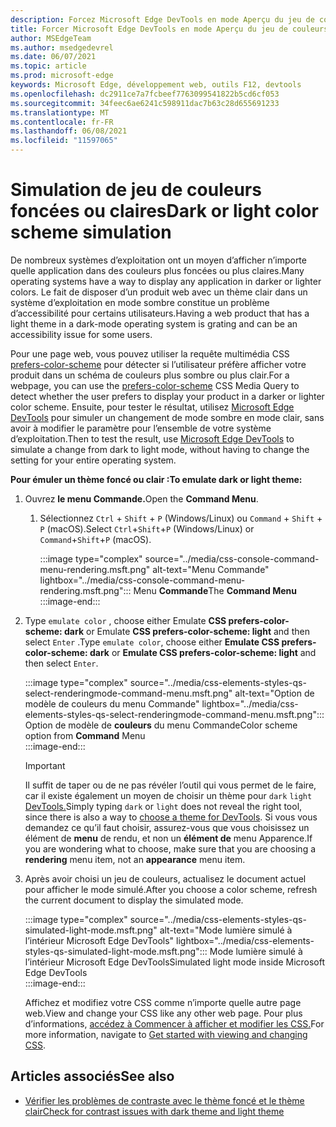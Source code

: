```yaml
---
description: Forcez Microsoft Edge DevTools en mode Aperçu du jeu de couleurs.
title: Forcer Microsoft Edge DevTools en mode Aperçu du jeu de couleurs (CSS Prefers Color Scheme)
author: MSEdgeTeam
ms.author: msedgedevrel
ms.date: 06/07/2021
ms.topic: article
ms.prod: microsoft-edge
keywords: Microsoft Edge, développement web, outils F12, devtools
ms.openlocfilehash: dc2911ce7a7fcbeef7763099541822b5cd6cf053
ms.sourcegitcommit: 34feec6ae6241c598911dac7b63c28d655691233
ms.translationtype: MT
ms.contentlocale: fr-FR
ms.lasthandoff: 06/08/2021
ms.locfileid: "11597065"
---
```

# <a name="dark-or-light-color-scheme-simulation"></a><span data-ttu-id="0d4b0-104">Simulation de jeu de couleurs foncées ou claires</span><span class="sxs-lookup"><span data-stu-id="0d4b0-104">Dark or light color scheme simulation</span></span>  

<span data-ttu-id="0d4b0-105">De nombreux systèmes d’exploitation ont un moyen d’afficher n’importe quelle application dans des couleurs plus foncées ou plus claires.</span><span class="sxs-lookup"><span data-stu-id="0d4b0-105">Many operating systems have a way to display any application in darker or lighter colors.</span></span>  <span data-ttu-id="0d4b0-106">Le fait de disposer d’un produit web avec un thème clair dans un système d’exploitation en mode sombre constitue un problème d’accessibilité pour certains utilisateurs.</span><span class="sxs-lookup"><span data-stu-id="0d4b0-106">Having a web product that has a light theme in a dark-mode operating system is grating and can be an accessibility issue for some users.</span></span>  

<span data-ttu-id="0d4b0-107">Pour une page web, vous pouvez utiliser la requête multimédia CSS [prefers-color-scheme][MDNPrefersColorScheme] pour détecter si l’utilisateur préfère afficher votre produit dans un schéma de couleurs plus sombre ou plus clair.</span><span class="sxs-lookup"><span data-stu-id="0d4b0-107">For a webpage, you can use the [prefers-color-scheme][MDNPrefersColorScheme] CSS Media Query to detect whether the user prefers to display your product in a darker or lighter color scheme.</span></span>  <span data-ttu-id="0d4b0-108">Ensuite, pour tester le résultat, utilisez [Microsoft Edge DevTools][DevtoolsIndex] pour simuler un changement de mode sombre en mode clair, sans avoir à modifier le paramètre pour l’ensemble de votre système d’exploitation.</span><span class="sxs-lookup"><span data-stu-id="0d4b0-108">Then to test the result, use [Microsoft Edge DevTools][DevtoolsIndex] to simulate a change from dark to light mode, without having to change the setting for your entire operating system.</span></span>  

**<span data-ttu-id="0d4b0-109">Pour émuler un thème foncé ou clair :</span><span class="sxs-lookup"><span data-stu-id="0d4b0-109">To emulate dark or light theme:</span></span>**

1.  <span data-ttu-id="0d4b0-110">Ouvrez **le menu Commande.**</span><span class="sxs-lookup"><span data-stu-id="0d4b0-110">Open the **Command Menu**.</span></span>  
    1.  <span data-ttu-id="0d4b0-111">Sélectionnez `Ctrl` + `Shift` + `P` \(Windows/Linux\) ou `Command` + `Shift` + `P` \(macOS\).</span><span class="sxs-lookup"><span data-stu-id="0d4b0-111">Select `Ctrl`+`Shift`+`P` \(Windows/Linux\) or `Command`+`Shift`+`P` \(macOS\).</span></span>  
        
        :::image type="complex" source="../media/css-console-command-menu-rendering.msft.png" alt-text="Menu Commande" lightbox="../media/css-console-command-menu-rendering.msft.png":::
           <span data-ttu-id="0d4b0-113">Menu **Commande**</span><span class="sxs-lookup"><span data-stu-id="0d4b0-113">The **Command Menu**</span></span>  
        :::image-end:::  
        
1.  <span data-ttu-id="0d4b0-114">Type `emulate color` , choose either Emulate **CSS prefers-color-scheme: dark** or Emulate **CSS prefers-color-scheme: light** and then select `Enter` .</span><span class="sxs-lookup"><span data-stu-id="0d4b0-114">Type `emulate color`, choose either **Emulate CSS prefers-color-scheme: dark** or **Emulate CSS prefers-color-scheme: light** and then select `Enter`.</span></span>  
    
    :::image type="complex" source="../media/css-elements-styles-qs-select-renderingmode-command-menu.msft.png" alt-text="Option de modèle de couleurs du menu Commande" lightbox="../media/css-elements-styles-qs-select-renderingmode-command-menu.msft.png":::
       <span data-ttu-id="0d4b0-116">Option de modèle de **couleurs** du menu Commande</span><span class="sxs-lookup"><span data-stu-id="0d4b0-116">Color scheme option from **Command** Menu</span></span>  
    :::image-end:::  
    
    > [!IMPORTANT]
    > <span data-ttu-id="0d4b0-117">Il suffit de taper ou de ne pas révéler l’outil qui vous permet de le faire, car il existe également un moyen de choisir un thème pour `dark` `light` [DevTools.][DevtoolsCustomizeDarkTheme]</span><span class="sxs-lookup"><span data-stu-id="0d4b0-117">Simply typing `dark` or `light` does not reveal the right tool, since there is also a way to [choose a theme for DevTools][DevtoolsCustomizeDarkTheme].</span></span>  <span data-ttu-id="0d4b0-118">Si vous vous demandez ce qu’il faut choisir, assurez-vous que vous choisissez un élément de **menu** de rendu, et non un **élément de** menu Apparence.</span><span class="sxs-lookup"><span data-stu-id="0d4b0-118">If you are wondering what to choose, make sure that you are choosing a **rendering** menu item, not an **appearance** menu item.</span></span>  

1.  <span data-ttu-id="0d4b0-119">Après avoir choisi un jeu de couleurs, actualisez le document actuel pour afficher le mode simulé.</span><span class="sxs-lookup"><span data-stu-id="0d4b0-119">After you choose a color scheme, refresh the current document to display the simulated mode.</span></span>  
    
    :::image type="complex" source="../media/css-elements-styles-qs-simulated-light-mode.msft.png" alt-text="Mode lumière simulé à l’intérieur Microsoft Edge DevTools" lightbox="../media/css-elements-styles-qs-simulated-light-mode.msft.png":::
       <span data-ttu-id="0d4b0-121">Mode lumière simulé à l’intérieur Microsoft Edge DevTools</span><span class="sxs-lookup"><span data-stu-id="0d4b0-121">Simulated light mode inside Microsoft Edge DevTools</span></span>  
    :::image-end:::  
    
    <span data-ttu-id="0d4b0-122">Affichez et modifiez votre CSS comme n’importe quelle autre page web.</span><span class="sxs-lookup"><span data-stu-id="0d4b0-122">View and change your CSS like any other web page.</span></span>  <span data-ttu-id="0d4b0-123">Pour plus d’informations, [accédez à Commencer à afficher et modifier les CSS.][DevtoolsCssIndex]</span><span class="sxs-lookup"><span data-stu-id="0d4b0-123">For more information, navigate to [Get started with viewing and changing CSS][DevtoolsCssIndex].</span></span>  


## <a name="see-also"></a><span data-ttu-id="0d4b0-124">Articles associés</span><span class="sxs-lookup"><span data-stu-id="0d4b0-124">See also</span></span>

* [<span data-ttu-id="0d4b0-125">Vérifier les problèmes de contraste avec le thème foncé et le thème clair</span><span class="sxs-lookup"><span data-stu-id="0d4b0-125">Check for contrast issues with dark theme and light theme</span></span>](test-dark-mode.md)


<!-- links -->  
[DevtoolsIndex]: ../index.md "Microsoft Edge outils de développement (Chromium) | Documents Microsoft"  
[DevtoolsCustomizeDarkTheme]: ../customize/dark-theme.md "Activer le thème foncé dans Microsoft Edge devTools | Documents Microsoft"
[DevtoolsCssIndex]: ../css/index.md "Commencer à afficher et modifier les | Documents Microsoft"  
<!-- external links -->
[MDNPrefersColorScheme]: https://developer.mozilla.org/docs/Web/CSS/@media/prefers-color-scheme "prefers-color-scheme | MDN"  
